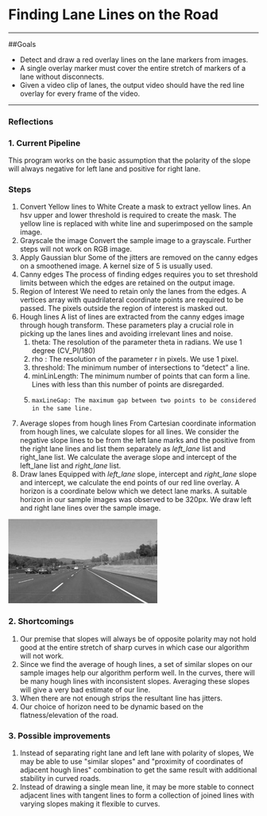 # **Finding Lane Lines on the Road** 

---

##Goals

 - Detect and draw a red overlay lines on the lane markers from images.
 - A single overlay marker must cover the entire stretch of markers of a lane without disconnects.
 - Given a video clip of lanes, the output video should have the red line overlay for every frame of the video.

[//]: # (Image References)

[image1]: ./examples/grayscale.jpg "Grayscale"

---

### Reflections

### 1. Current Pipeline
This program works on the basic assumption that the polarity of the slope will always negative for left lane and positive for right lane. 

### Steps

 1. Convert Yellow lines to White
 Create a mask to extract yellow lines. An hsv upper and lower threshold is required to  create the mask. The yellow line is replaced with white line and superimposed on the sample image.
 2. Grayscale the image
 Convert the sample image to a grayscale. Further steps will not work on RGB image. 
 3. Apply Gaussian blur
 Some of the jitters are removed on the canny edges on a smoothened image. A kernel size of 5 is usually used. 
 4. Canny edges
 The process of finding edges requires you to set threshold limits between which the edges are retained on the output image.
 5. Region of Interest
 We need to retain only the lanes from the edges. A vertices array with quadrilateral coordinate points are required to be passed. The pixels outside the region of interest is masked out.
 6. Hough lines
 A list of lines are extracted from the canny edges image through hough transform. These parameters play a crucial role in picking up the lanes lines and avoiding irrelevant lines and noise.
	 1. theta: The resolution of the parameter theta in radians. We use 1 degree (CV_PI/180)
	 2. rho : The resolution of the parameter r in pixels. We use 1 pixel.
	 3. threshold: The minimum number of intersections to “detect” a line.
	 4. minLinLength: The minimum number of points that can form a line. Lines with less than this number of points are disregarded.
	 5.     maxLineGap: The maximum gap between two points to be considered in the same line.
 7. Average slopes from hough lines
 From Cartesian coordinate information from hough lines, we calculate slopes for all lines. We consider the negative slope lines to be from the left lane marks and the positive from the right lane lines and list them separately as *left_lane* list and right_lane list. We calculate the average slope and intercept of the left_lane list and *right_lane* list. 
 8. Draw lanes
 Equipped with *left_lane* slope, intercept and *right_lane* slope and intercept, we calculate the end points of our red line overlay. A horizon is a coordinate below which we detect lane marks. A suitable horizon in our sample images was observed to be 320px.  We draw left and right lane lines over the sample image.

![alt text][image1]


### 2. Shortcomings

 1. Our premise that slopes will always be of opposite polarity may not hold good at the entire stretch of sharp curves in which case our algorithm will not work.
 2. Since we find the average of hough lines, a set of similar slopes on our sample images help our algorithm perform well. In the curves, there will be many hough lines with inconsistent slopes. Averaging these slopes will give a very bad estimate of our line.
 3. When there are not enough strips the resultant line has jitters.
 4. Our choice of horizon need to be dynamic based on the flatness/elevation of the road.

### 3. Possible improvements

 1. Instead of separating right lane and left lane with polarity of slopes, We may be able to use "similar slopes" and "proximity of coordinates of adjacent hough lines" combination to get the same result with additional stability in curved roads. 
 2. Instead of drawing a single mean line, it may be more stable to connect adjacent lines with tangent lines to form a collection of joined lines with varying slopes making it flexible to curves.



